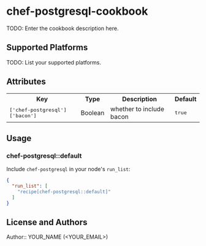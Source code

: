 # chef-postgresql-cookbook

TODO: Enter the cookbook description here.

## Supported Platforms

TODO: List your supported platforms.

## Attributes

<table>
  <tr>
    <th>Key</th>
    <th>Type</th>
    <th>Description</th>
    <th>Default</th>
  </tr>
  <tr>
    <td><tt>['chef-postgresql']['bacon']</tt></td>
    <td>Boolean</td>
    <td>whether to include bacon</td>
    <td><tt>true</tt></td>
  </tr>
</table>

## Usage

### chef-postgresql::default

Include `chef-postgresql` in your node's `run_list`:

```json
{
  "run_list": [
    "recipe[chef-postgresql::default]"
  ]
}
```

## License and Authors

Author:: YOUR_NAME (<YOUR_EMAIL>)
